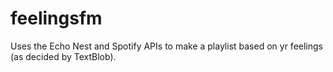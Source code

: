 feelingsfm
==========

Uses the Echo Nest and Spotify APIs to make a playlist based on yr feelings (as decided by TextBlob).
